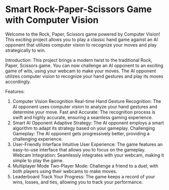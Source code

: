 # Smart Rock-Paper-Scissors Game with Computer Vision
Welcome to the Rock, Paper, Scissors game powered by Computer Vision! This exciting project allows you to play a classic hand game against an AI opponent that utilizes computer vision to recognize your moves and play strategically to win.


Introduction:
This project brings a modern twist to the traditional Rock, Paper, Scissors game. You can now challenge an AI opponent to an exciting game of wits, using your webcam to make your moves. The AI opponent utilizes computer vision to recognize your hand gestures and play its moves accordingly.

Features:
1. Computer Vision Recognition
Real-time Hand Gesture Recognition: The AI opponent uses computer vision to analyze your hand gestures and determine your move.
Fast and Accurate: The recognition process is swift and highly accurate, ensuring a seamless gaming experience.
2. Smart AI Opponent
Adaptive Strategy: The AI opponent employs a smart algorithm to adapt its strategy based on your gameplay.
Challenging Gameplay: The AI opponent gets progressively better, providing a challenging experience.
3. User-Friendly Interface
Intuitive User Experience: The game features an easy-to-use interface that allows you to focus on the gameplay.
Webcam Integration: Seamlessly integrates with your webcam, making it simple to play the game.
4. Multiplayer Mode
Two-Player Mode: Challenge a friend to a duel, with both players using their webcams to make moves.
5. Leaderboard
Track Your Progress: The game keeps a record of your wins, losses, and ties, allowing you to track your performance.
